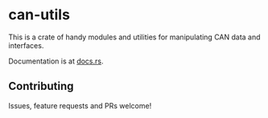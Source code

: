 # can-utils
This is a crate of handy modules and utilities for manipulating CAN data and interfaces.

Documentation is at [docs.rs](https://docs.rs/can-utils).

## Contributing

Issues, feature requests and PRs welcome!
